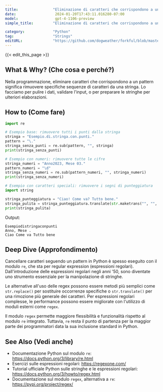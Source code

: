 ```yaml
---
title:                "Eliminazione di caratteri che corrispondono a un pattern"
date:                  2024-01-20T17:43:11.016280-07:00
model:                 gpt-4-1106-preview
simple_title:         "Eliminazione di caratteri che corrispondono a un pattern"

category:             "Python"
tag:                  "Strings"
editURL:              "https://github.com/dogweather/forkful/blob/master/content/it/python/deleting-characters-matching-a-pattern.md"
---
```


{{< edit_this_page >}}

## What & Why? (Che cosa e perché?)
Nella programmazione, eliminare caratteri che corrispondono a un pattern significa rimuovere specifiche sequenze di caratteri da una stringa. Lo facciamo per pulire i dati, validare l'input, o per preparare le stringhe per ulteriori elaborazioni.

## How to (Come fare)
```Python
import re

# Esempio base: rimuovere tutti i punti dalla stringa
stringa = "Esempio.di.stringa.con.punti."
pattern = "\."
stringa_senza_punti = re.sub(pattern, "", stringa)
print(stringa_senza_punti)

# Esempio con numeri: rimuovere tutte le cifre
stringa_numeri = "Anno2023, Mese 03."
pattern_numeri = "\d"
stringa_senza_numeri = re.sub(pattern_numeri, "", stringa_numeri)
print(stringa_senza_numeri)

# Esempio con caratteri speciali: rimuovere i segni di punteggiatura
import string

stringa_punteggiatura = "Ciao! Come va? Tutto bene."
stringa_pulita = stringa_punteggiatura.translate(str.maketrans("", "", string.punctuation))
print(stringa_pulita)
```
Output:
```
Esempiodistringaconpunti
Anno, Mese .
Ciao Come va Tutto bene
```

## Deep Dive (Approfondimento)
Cancellare caratteri seguendo un pattern in Python è spesso eseguito con il modulo `re`, che sta per regular expression (espressioni regolari). Dall'introduzione delle espressioni regolari negli anni '50, sono diventate uno strumento essenziale per la manipolazione di stringhe.

Le alternative all'uso delle regex possono essere metodi più semplici come `str.replace()` per sostituire occorrenze specifiche o `str.translate()` per una rimozione più generale dei caratteri. Per espressioni regolari complesse, le performance possono essere migliorate con l'utilizzo di moduli esterni come `regex`.

Il modulo `regex` permette maggiore flessibilità e funzionalità rispetto al modulo `re` integrato. Tuttavia, `re` resta il punto di partenza per la maggior parte dei programmatori data la sua inclusione standard in Python.

## See Also (Vedi anche)
- Documentazione Python sul modulo `re`: https://docs.python.org/3/library/re.html
- Esercizi sulle espressioni regolari: https://regexone.com/
- Tutorial ufficiale Python sulle stringhe e le espressioni regolari: https://docs.python.org/3/howto/regex.html
- Documentazione sul modulo `regex`, alternativa a `re`: https://pypi.org/project/regex/
